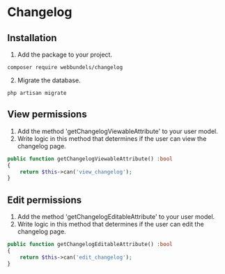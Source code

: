 # Changelog

## Installation

1) Add the package to your project. 
```console
composer require webbundels/changelog
```

2) Migrate the database.
```console
php artisan migrate
```

## View permissions
1) Add the method 'getChangelogViewableAttribute' to your user model.
2) Write logic in this method that determines if the user can view the changelog page.

```php
public function getChangelogViewableAttribute() :bool
{
    return $this->can('view_changelog');
}
```

## Edit permissions
1) Add the method 'getChangelogEditableAttribute' to your user model.
2) Write logic in this method that determines if the user can edit the changelog page.

```php
public function getChangelogEditableAttribute() :bool
{
    return $this->can('edit_changelog');
}
```
